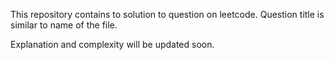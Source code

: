 This repository contains to solution to question on leetcode.
Question title is similar to name of the file.


Explanation and complexity will be updated soon.
